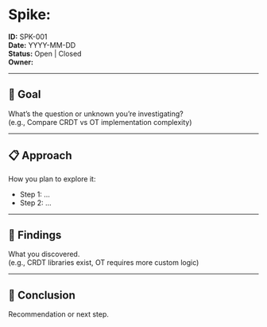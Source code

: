 # Spike: <Topic>

**ID:** SPK-001  
**Date:** YYYY-MM-DD  
**Status:** Open | Closed  
**Owner:** <Your name>  

---

## 🎯 Goal
What’s the question or unknown you’re investigating?  
(e.g., Compare CRDT vs OT implementation complexity)

---

## 📋 Approach
How you plan to explore it:  
- Step 1: …  
- Step 2: …  

---

## 🔎 Findings
What you discovered.  
(e.g., CRDT libraries exist, OT requires more custom logic)

---

## 📌 Conclusion
Recommendation or next step.
